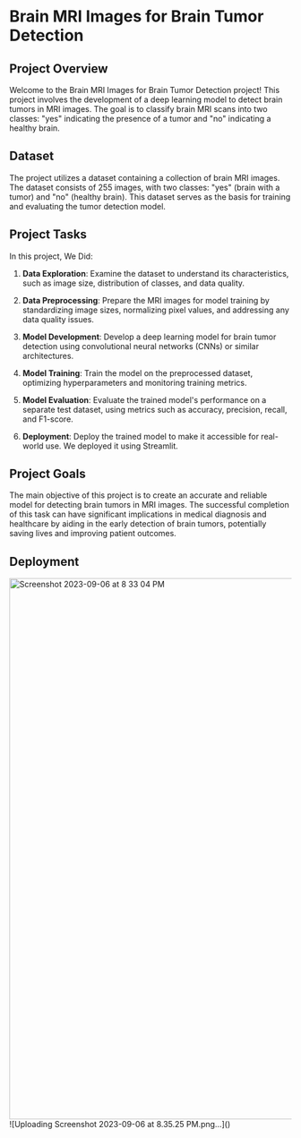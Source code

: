 # Brain MRI Images for Brain Tumor Detection

## Project Overview

Welcome to the Brain MRI Images for Brain Tumor Detection project! This project involves the development of a deep learning model to detect brain tumors in MRI images. The goal is to classify brain MRI scans into two classes: "yes" indicating the presence of a tumor and "no" indicating a healthy brain.

## Dataset

The project utilizes a dataset containing a collection of brain MRI images. The dataset consists of 255 images, with two classes: "yes" (brain with a tumor) and "no" (healthy brain). This dataset serves as the basis for training and evaluating the tumor detection model.

## Project Tasks

In this project, We Did:

1. **Data Exploration**: Examine the dataset to understand its characteristics, such as image size, distribution of classes, and data quality.

2. **Data Preprocessing**: Prepare the MRI images for model training by standardizing image sizes, normalizing pixel values, and addressing any data quality issues.

3. **Model Development**: Develop a deep learning model for brain tumor detection using convolutional neural networks (CNNs) or similar architectures.

4. **Model Training**: Train the model on the preprocessed dataset, optimizing hyperparameters and monitoring training metrics.

5. **Model Evaluation**: Evaluate the trained model's performance on a separate test dataset, using metrics such as accuracy, precision, recall, and F1-score.

6. **Deployment**: Deploy the trained model to make it accessible for real-world use. We deployed it using Streamlit.


## Project Goals

The main objective of this project is to create an accurate and reliable model for detecting brain tumors in MRI images. The successful completion of this task can have significant implications in medical diagnosis and healthcare by aiding in the early detection of brain tumors, potentially saving lives and improving patient outcomes.

## Deployment

<img width="967" alt="Screenshot 2023-09-06 at 8 33 04 PM" src="https://github.com/haabiba-alaa/Brain-Tumor-Detection/assets/113467065/2374d74e-a2f2-492c-a445-c473662c2b04">
![Uploading Screenshot 2023-09-06 at 8.35.25 PM.png…]()

